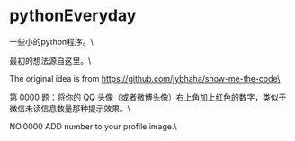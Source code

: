 # pythonEveryday
一些小的python程序。\

最初的想法源自这里。\

The original idea is from https://github.com/jybhaha/show-me-the-code\

第 0000 题：将你的 QQ 头像（或者微博头像）右上角加上红色的数字，类似于微信未读信息数量那种提示效果。\

NO.0000  ADD number to your profile image.\


